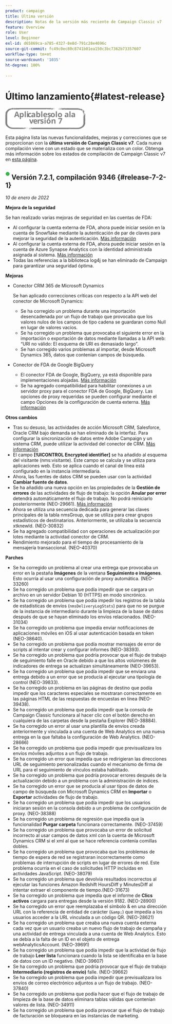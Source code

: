 ```yaml
---
product: campaign
title: Última versión
description: Notas de la versión más reciente de Campaign Classic v7
feature: Overview
role: User
level: Beginner
exl-id: d65869ca-a785-4327-8e8d-791c28e4696c
source-git-commit: fc49c0ec80c8741b01ea150c3bc7362b73357607
workflow-type: tm+mt
source-wordcount: '1035'
ht-degree: 100%

---
```


# Último lanzamiento{#latest-release}

![](../../assets/v7-only.svg)

Esta página lista las nuevas funcionalidades, mejoras y correcciones que se proporcionan con la **última versión de Campaign Classic v7**. Cada nueva compilación viene con un estado que se materializa con un color. Obtenga más información sobre los estados de compilación de Campaign Classic v7 en [esta página](rn-overview.md).

## ![](assets/do-not-localize/green_2.png) Versión 7.2.1, compilación 9346 {#release-7-2-1}

_10 de enero de 2022_

**Mejora de la seguridad**

Se han realizado varias mejoras de seguridad en las cuentas de FDA:

* Al configurar la cuenta externa de FDA, ahora puede iniciar sesión en la cuenta de Snowflake mediante la autenticación de par de claves para mejorar la seguridad de la autenticación. [Más información](../../installation/using/configure-fda-snowflake.md)
* Al configurar la cuenta externa de FDA, ahora puede iniciar sesión en la cuenta de Azure Synapse Analytics con la identidad administrada asignada al sistema. [Más información](../../installation/using/configure-fda-synapse.md#azure-external)
* Todas las referencias a la biblioteca log4j se han eliminado de Campaign para garantizar una seguridad óptima.

**Mejoras**

* Conector CRM 365 de Microsoft Dynamics

   Se han aplicado correcciones críticas con respecto a la API web del conector de Microsoft Dynamics:

   * Se ha corregido un problema durante una importación desencadenada por un flujo de trabajo que provocaba que los valores nulos de los campos de tipo cadena se guardaran como Null en lugar de valores vacíos.
   * Se ha corregido un problema que provocaba el siguiente error en la importación o exportación de datos mediante llamadas a la API web: “URI no válido: El esquema de URI es demasiado largo”.
   * Se han corregido varios problemas al importar, desde Microsoft Dynamics 365, datos que contenían campos de búsqueda.

* Conector de FDA de Google BigQuery

   * El conector FDA de Google, BigQuery, ya está disponible para implementaciones alojadas. [Más información](../../installation/using/configure-fda-google-big-query.md)
   * Se ha agregado compatibilidad para habilitar conexiones a un servidor proxy para el conector FDA de Google, BigQuery. Las opciones de proxy requeridas se pueden configurar mediante el campo Opciones de la configuración de cuenta externa. [Más información](../../installation/using/configure-fda-google-big-query.md#google-external)

**Otros cambios**

* Tras su desuso, las actividades de acción Microsoft CRM, Salesforce, Oracle CRM bajo demanda se han eliminado de la interfaz. Para configurar la sincronización de datos entre Adobe Campaign y un sistema CRM, puede utilizar la actividad del conector de CRM. [Más información](../../workflow/using/crm-connector.md)
* El campo **[!UICONTROL Encrypted identifier]** se ha añadido al esquema del visitante (nms:visitante). Este campo se calcula y se utiliza para aplicaciones web. Esto se aplica cuando el canal de línea está configurado en la instancia intermediaria.
* Ahora, las fuentes de datos CRM se pueden usar con la actividad **Cambiar fuente de datos**.
* Se ha añadido una nueva opción en las propiedades de la **Gestión de errores** de las actividades de flujo de trabajo: la opción **Anular por error** detendrá automáticamente el flujo de trabajo. No podrá reiniciarlo posteriormente (NEO-29661). [Más información](../../workflow/using/advanced-parameters.md#in-case-of-errors)
* Ahora se utiliza una secuencia dedicada para generar las claves principales de la tabla nmsGroup, que se utiliza para crear grupos estadísticos de destinatarios. Anteriormente, se utilizaba la secuencia xtknewId. (NEO-30832)
* Se ha agregado compatibilidad con operaciones de actualización por lotes mediante la actividad conector de CRM.
* Rendimiento mejorado para el tiempo de procesamiento de la mensajería transaccional. (NEO-40370)

**Parches**

* Se ha corregido un problema al crear una entrega que provocaba un error en la pestaña **Imágenes** de la ventana **Seguimiento e imágenes**. Esto ocurría al usar una configuración de proxy automática. (NEO-33260)
* Se ha corregido un problema que podía impedir que se cargara un archivo en un servidor Debian 10 (HTTPS) en modo sincrónico.
* Se ha corregido un problema que podía impedir los registros de la tabla de estadísticas de envíos (`nmsDeliveryLogStats`) para que no se purgue de la instancia de intermediario durante la limpieza de la base de datos después de que se hayan eliminado los envíos relacionados. (NEO-31034)
* Se ha corregido un problema que impedía enviar notificaciones de aplicaciones móviles en iOS al usar autenticación basada en token (NEO-38640).
* Se ha corregido un problema que podía mostrar mensajes de error de scripts al intentar crear y configurar informes (NEO-38393).
* Se ha corregido un problema que podría provocar que el flujo de trabajo de seguimiento falle en Oracle debido a que los altos volúmenes de indicadores de entrega se actualizan simultáneamente (NEO-39653).
* Se ha corregido un problema que podía impedir que se enviara una entrega debido a un error que se producía al ejecutar una tipología de control (NEO-39833).
* Se ha corregido un problema en las páginas de destino que podía impedir que los caracteres especiales se mostraran correctamente en las páginas HTML de las respuestas de encuestas en línea (NEO-39438).
* Se ha corregido un problema que podía impedir que la consola de Campaign Classic funcionara al hacer clic con el botón derecho en cualquiera de las carpetas desde la pestaña Explorer (NEO-38884).
* Se ha corregido un error al usar una plantilla de envíos creada anteriormente y vinculada a una cuenta de Web Analytics en una nueva entrega en la que faltaba la configuración de Web Analytics. (NEO-28666)
* Se ha corregido un problema que podía impedir que previsualizara los envíos móviles adjuntos a un flujo de trabajo.
* Se ha corregido un error que impedía que se redirigieran las direcciones URL de seguimiento personalizadas cuando el mecanismo de firma de URL para el seguimiento de vínculos estaba habilitado.
* Se ha corregido un problema que podría provocar errores después de la actualización debido a un problema con la administración de índices.
* Se ha corregido un error que se producía al usar tipos de datos de campo de búsqueda con Microsoft Dynamics CRM en **Importar** o **Exportar** actividades de flujo de trabajo.
* Se ha corregido un problema que podía impedir que los usuarios iniciaran sesión en la consola debido a un problema de configuración de proxy. (NEO-38388)
* Se ha corregido un problema de regresión que impedía que la funcionalidad **Purgar carpeta** funcionara correctamente. (NEO-37459)
* Se ha corregido un problema que provocaba un error de solicitud incorrecto al usar campos de datos xml con la cuenta de Microsoft Dynamics CRM si el xml al que se hace referencia contenía comillas dobles.
* Se ha corregido un problema que provocaba que los problemas de tiempo de espera de red se registraran incorrectamente como problemas de interrupción de scripts en lugar de errores de red. Este problema ocurría en el caso de solicitudes HTTP incluidas en actividades JavaScript. (NEO-38079)
* Se ha corregido un problema que devolvía resultados incorrectos al ejecutar las funciones Amazon Redshift HoursDiff y MinutesDiff al intentar extraer el componente de tiempo.(NEO-31673)
* Se ha corregido un problema que impedía que el informe de **Clics activos** cargara para entregas desde la versión 9182. (NEO-28900)
* Se ha corregido un error que reemplazaba el símbolo &amp; en una dirección URL con la referencia de entidad de carácter (`&amp;`) que impedía a los usuarios acceder a la URL vinculada a un código QR. (NEO-28621)
* Se ha corregido un problema que creaba una nueva cuenta externa cada vez que un usuario creaba un nuevo flujo de trabajo de campaña y una actividad de entrega vinculada a una cuenta de Web Analytics. Esto se debía a la falta de un ID en el objeto de entrega webAnalyticsAccount. (NEO-39691)
* Se ha corregido un problema que podía impedir que la actividad de flujo de trabajo **Leer lista** funcionara cuando la lista se identificaba en la base de datos con un ID negativo. (NEO-39607)
* Se ha corregido un problema que podría provocar que el flujo de trabajo **Intermediario (registros de envío)** falle. (NEO-39662)
* Se ha corregido un problema que podía impedir que previsualizara los envíos de correo electrónico adjuntos a un flujo de trabajo. (NEO-37840)
* Se ha corregido un problema que podía hacer que el flujo de trabajo de limpieza de la base de datos eliminara tablas válidas que contenían valores de lista. (NEO-34911)
* Se ha corregido un problema que podía provocar que el flujo de trabajo de facturación se bloqueara en las instancias de marketing.
